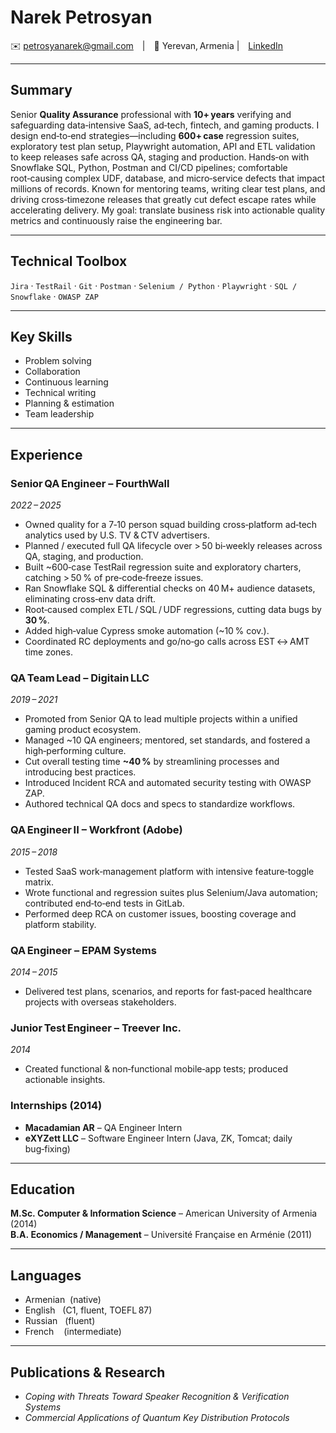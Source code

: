 # **Narek Petrosyan**  

✉️ petrosyanarek@gmail.com | 📍 Yerevan, Armenia | [LinkedIn](https://linkedin.com/in/narek-petrosyan)

---

## Summary

Senior **Quality Assurance** professional with **10+ years** verifying and safeguarding data‑intensive SaaS, ad‑tech, fintech, and gaming products. I design end‑to‑end strategies—including **600+ case** regression suites, exploratory test plan setup, Playwright automation, API and ETL validation to keep releases safe across QA, staging and production. Hands‑on with Snowflake SQL, Python, Postman and CI/CD pipelines; comfortable root‑causing complex UDF, database, and micro‑service defects that impact millions of records. Known for mentoring teams, writing clear test plans, and driving cross‑timezone releases that greatly cut defect escape rates while accelerating delivery. My goal: translate business risk into actionable quality metrics and continuously raise the engineering bar.

---

## Technical Toolbox
`Jira` · `TestRail` · `Git` · `Postman` · `Selenium / Python` · `Playwright` · `SQL / Snowflake` · `OWASP ZAP`

---


## Key Skills
- Problem solving
- Collaboration
- Continuous learning  
- Technical writing
- Planning & estimation
- Team leadership

---

## Experience

### **Senior QA Engineer – FourthWall**  
*2022 – 2025*  
- Owned quality for a 7‑10 person squad building cross‑platform ad‑tech analytics used by U.S. TV & CTV advertisers.  
- Planned / executed full QA lifecycle over > 50 bi‑weekly releases across QA, staging, and production.  
- Built ~600‑case TestRail regression suite and exploratory charters, catching > 50 % of pre‑code‑freeze issues.  
- Ran Snowflake SQL & differential checks on 40 M+ audience datasets, eliminating cross‑env data drift.  
- Root‑caused complex ETL / SQL / UDF regressions, cutting data bugs by **30 %**.  
- Added high‑value Cypress smoke automation (~10 % cov.).  
- Coordinated RC deployments and go/no‑go calls across EST ↔ AMT time zones.

### **QA Team Lead – Digitain LLC**  
*2019 – 2021*  
- Promoted from Senior QA to lead multiple projects within a unified gaming product ecosystem.  
- Managed ~10 QA engineers; mentored, set standards, and fostered a high‑performing culture.  
- Cut overall testing time **~40 %** by streamlining processes and introducing best practices.  
- Introduced Incident RCA and automated security testing with OWASP ZAP.  
- Authored technical QA docs and specs to standardize workflows.

### **QA Engineer II – Workfront (Adobe)**  
*2015 – 2018*  
- Tested SaaS work‑management platform with intensive feature‑toggle matrix.  
- Wrote functional and regression suites plus Selenium/Java automation; contributed end‑to‑end tests in GitLab.  
- Performed deep RCA on customer issues, boosting coverage and platform stability.

### **QA Engineer – EPAM Systems**  
*2014 – 2015*  
- Delivered test plans, scenarios, and reports for fast‑paced healthcare projects with overseas stakeholders.

### **Junior Test Engineer – Treever Inc.**  
*2014*  
- Created functional & non‑functional mobile‑app tests; produced actionable insights.

### **Internships (2014)**  
- **Macadamian AR** – QA Engineer Intern  
- **eXYZett LLC** – Software Engineer Intern (Java, ZK, Tomcat; daily bug‑fixing)

---

## Education
**M.Sc. Computer & Information Science** – American University of Armenia (2014)  
**B.A. Economics / Management** – Université Française en Arménie (2011)

---

## Languages
- Armenian  (native)  
- English   (C1, fluent, TOEFL 87)  
- Russian   (fluent)  
- French    (intermediate)

---

## Publications & Research
- *Coping with Threats Toward Speaker Recognition & Verification Systems*  
- *Commercial Applications of Quantum Key Distribution Protocols*
